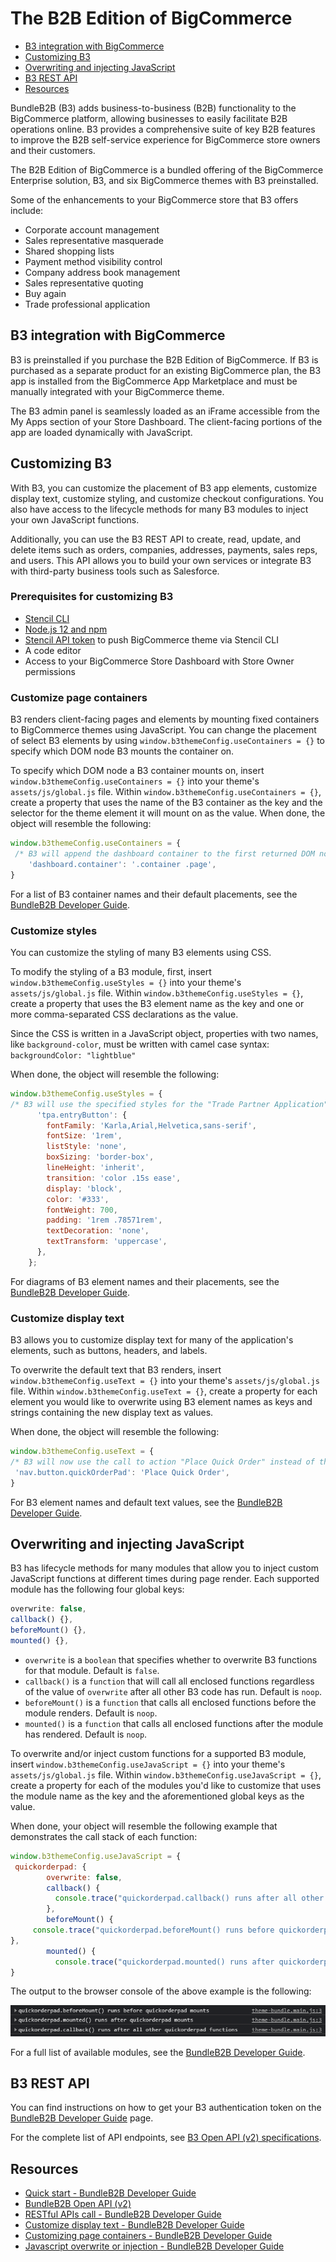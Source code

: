 # The B2B Edition of BigCommerce

- [B3 integration with BigCommerce](#b3-integration-with-bigcommerce)
- [Customizing B3](#customizing-b3)
- [Overwriting and injecting JavaScript](#overwriting-and-injecting-javascript)
- [B3 REST API](#b3-rest-api)
- [Resources](#resources)

BundleB2B (B3) adds business-to-business (B2B) functionality to the BigCommerce platform, allowing businesses to easily facilitate B2B operations online. B3 provides a comprehensive suite of key B2B features to improve the B2B self-service experience for BigCommerce store owners and their customers.

The B2B Edition of BigCommerce is a bundled offering of the BigCommerce Enterprise solution, B3, and six BigCommerce themes with B3 preinstalled.

Some of the enhancements to your BigCommerce store that B3 offers include:

- Corporate account management
- Sales representative masquerade
- Shared shopping lists
- Payment method visibility control
- Company address book management
- Sales representative quoting
- Buy again
- Trade professional application

## B3 integration with BigCommerce

B3 is preinstalled if you purchase the B2B Edition of BigCommerce. If B3 is purchased as a separate product for an existing BigCommerce plan, the B3 app is installed from the BigCommerce App Marketplace and must be manually integrated with your BigCommerce theme.

The B3 admin panel is seamlessly loaded as an iFrame accessible from the My Apps section of your Store Dashboard. The client-facing portions of the app are loaded dynamically with JavaScript.

## Customizing B3

With B3, you can customize the placement of B3 app elements, customize display text, customize styling, and customize checkout configurations. You also have access to the lifecycle methods for many B3 modules to inject your own JavaScript functions.

Additionally, you can use the B3 REST API to create, read, update, and delete items such as orders, companies, addresses, payments, sales reps, and users. This API allows you to build your own services or integrate B3 with third-party business tools such as Salesforce.

### Prerequisites for customizing B3

- [Stencil CLI](https://developer.bigcommerce.com/stencil-docs/installing-stencil-cli/installing-stencil)
- [Node.js 12 and npm](https://nodejs.org/en/download/releases/)
- [Stencil API token](https://support.bigcommerce.com/s/article/Store-API-Accounts#creating) to push BigCommerce theme via Stencil CLI
- A code editor
- Access to your BigCommerce Store Dashboard with Store Owner permissions

### Customize page containers

B3 renders client-facing pages and elements by mounting fixed containers to BigCommerce themes using JavaScript. You can change the placement of select B3 elements by using `window.b3themeConfig.useContainers = {}` to specify which DOM node B3 mounts the container on.

To specify which DOM node a B3 container mounts on, insert `window.b3themeConfig.useContainers = {}` into your theme's `assets/js/global.js` file. Within `window.b3themeConfig.useContainers = {}`, create a property that uses the name of the B3 container as the key and the selector for the theme element it will mount on as the value. When done, the object will resemble the following:

```jsx
window.b3themeConfig.useContainers = {
 /* B3 will append the dashboard container to the first returned DOM node with a class of "page" that is a descendant of an element with the class of "container" */
	'dashboard.container': '.container .page',
}
```

For a list of B3 container names and their default placements, see the [BundleB2B Developer Guide](https://developer.bundleb2b.net/storefront/containers.html).

### Customize styles

You can customize the styling of many B3 elements using CSS.

To modify the styling of a B3 module, first, insert `window.b3themeConfig.useStyles = {}` into your theme's `assets/js/global.js` file. Within `window.b3themeConfig.useStyles = {}`, create a property that uses the B3 element name as the key and one or more comma-separated CSS declarations as the value.

Since the CSS is written in a JavaScript object, properties with two names, like `background-color`, must be written with camel case syntax: `backgroundColor: "lightblue"`

When done, the object will resemble the following:

```jsx
window.b3themeConfig.useStyles = {
/* B3 will use the specified styles for the "Trade Partner Application" button that is appended to the secondary navigation menu */
      'tpa.entryButton': {
        fontFamily: 'Karla,Arial,Helvetica,sans-serif',
        fontSize: '1rem',
        listStyle: 'none',
        boxSizing: 'border-box',
        lineHeight: 'inherit',
        transition: 'color .15s ease',
        display: 'block',
        color: '#333',
        fontWeight: 700,
        padding: '1rem .78571rem',
        textDecoration: 'none',
        textTransform: 'uppercase',
      },
    };
```

For diagrams of B3 element names and their placements, see the [BundleB2B Developer Guide](https://developer.bundleb2b.net/storefront/containers.html).

### Customize display text

B3 allows you to customize display text for many of the application's elements, such as buttons, headers, and labels.

To overwrite the default text that B3 renders, insert `window.b3themeConfig.useText = {}` into your theme's `assets/js/global.js` file. Within `window.b3themeConfig.useText = {}`, create a property for each element you would like to overwrite using B3 element names as keys and strings containing the new display text as values.

When done, the object will resemble the following:

```jsx
window.b3themeConfig.useText = {
/* B3 will now use the call to action "Place Quick Order" instead of the default "Quick Order Pad" for the button that is appended to the secondary navigation menu */
 'nav.button.quickOrderPad': 'Place Quick Order',
}
```

For B3 element names and default text values, see the [BundleB2B Developer Guide](https://developer.bundleb2b.net/storefront/text.html).

## Overwriting and injecting JavaScript

B3 has lifecycle methods for many modules that allow you to inject custom JavaScript functions at different times during page render. Each supported module has the following four global keys:

```jsx
overwrite: false,
callback() {},
beforeMount() {},
mounted() {},
```

- `overwrite` is a `boolean` that specifies whether to overwrite B3 functions for that module. Default is `false`.
- `callback()` is a `function` that will call all enclosed functions regardless of the value of `overwrite` after all other B3 code has run. Default is `noop`.
- `beforeMount()` is a `function` that calls all enclosed functions before the module renders. Default is `noop`.
- `mounted()` is a `function` that calls all enclosed functions after the module has rendered. Default is `noop`.

To overwrite and/or inject custom functions for a supported B3 module, insert `window.b3themeConfig.useJavaScript = {}` into your theme's `assets/js/global.js` file. Within `window.b3themeConfig.useJavaScript = {}`, create a property for each of the modules you'd like to customize that uses the module name as the key and the aforementioned global keys as the value.

When done, your object will resemble the following example that demonstrates the call stack of each function:

```jsx
window.b3themeConfig.useJavaScript = {
 quickorderpad: {
        overwrite: false,
        callback() {
          console.trace("quickorderpad.callback() runs after all other quickorderpad functions")
        },
        beforeMount() {
     console.trace("quickorderpad.beforeMount() runs before quickorderpad mounts")        
},
        mounted() {
          console.trace("quickorderpad.mounted() runs after quickorderpad mounts");
}
```

The output to the browser console of the above example is the following:

![B3 console log output](https://raw.githubusercontent.com/bigcommerce/dev-docs/master/assets/images/B3-console.png)

For a full list of available modules, see the [BundleB2B Developer Guide](https://developer.bundleb2b.net/storefront/js.html).

## B3 REST API

You can find instructions on how to get your B3 authentication token on the [BundleB2B Developer Guide](https://developer.bundleb2b.net/storefront/api-call.html) page.

For the complete list of API endpoints, see [B3 Open API (v2) specifications](https://developer.bundleb2b.net/openapi/).

## Resources

- [Quick start - BundleB2B Developer Guide](https://developer.bundleb2b.net/storefront/quick-start.html)
- [BundleB2B Open API (v2)](https://developer.bundleb2b.net/openapi/)
- [RESTful APIs call - BundleB2B Developer Guide](https://developer.bundleb2b.net/storefront/api-call.html)
- [Customize display text - BundleB2B Developer Guide](https://developer.bundleb2b.net/storefront/text.html)
- [Customizing page containers - BundleB2B Developer Guide](https://developer.bundleb2b.net/storefront/containers.html)
- [Javascript overwrite or injection - BundleB2B Developer Guide](https://developer.bundleb2b.net/storefront/js.html)
